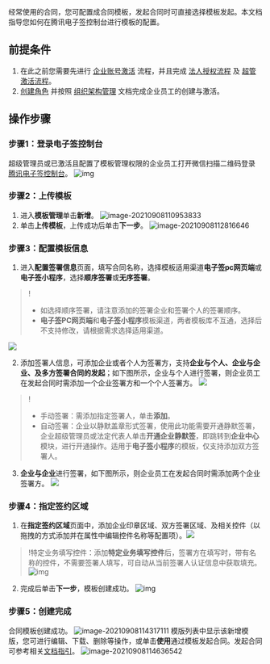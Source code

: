 经常使用的合同，您可配置成合同模板，发起合同时可直接选择模板发起。本文档指导您如何在腾讯电子签控制台进行模板的配置。

## 前提条件

1. 在此之前您需要先进行 [企业账号激活](https://cloud.tencent.com/document/product/1323/58492) 流程，并且完成 [法人授权流程](https://cloud.tencent.com/document/product/1323/58494) 及 [超管激活流程](https://cloud.tencent.com/document/product/1323/58493)。
2. [创建角色](https://cloud.tencent.com/document/product/1323/61355) 并按照 [组织架构管理](https://cloud.tencent.com/document/product/1323/58495) 文档完成企业员工的创建与激活。

## 操作步骤

### 步骤1：登录电子签控制台
超级管理员或已激活且配置了模板管理权限的企业员工打开微信扫描二维码登录 [腾讯电子签控制台](https://ess.tencent.cn/)。
![img](https://main.qcloudimg.com/raw/76e8f4a498372d70edb95505262dee21.png)

### 步骤2：上传模板
1. 进入**模板管理**单击**新增**。
![image-20210908110953833](https://main.qcloudimg.com/raw/e41f7478e1fbc5bce9b1c478b92937d8.png)
2. 单击**上传模板**，上传成功后单击**下一步**。
![image-20210908112816646](https://main.qcloudimg.com/raw/b0ef416a25930f26f1d659e96d0de110.png)

### 步骤3：配置模板信息
1. 进入**配置签署信息**页面，填写合同名称，选择模板适用渠道**电子签pc网页端**或**电子签小程序**，选择**顺序签署**或**无序签署**。
>!
>- 如选择顺序签署，请注意添加的签署企业和签署个人的签署顺序。
>- **电子签PC网页端**和**电子签小程序**模板渠道，两者模板库不互通，选择后不支持修改，请根据需求选择适用渠道。

![](https://qcloudimg.tencent-cloud.cn/raw/846f951a95165fef1849829870294d7f.png)

2. 添加签署人信息，可添加企业或者个人为签署方，支持**企业与个人、企业与企业、及多方签署合同的发起**；如下图所示，企业与个人进行签署，则企业员工在发起合同时需添加一个企业签署方和一个个人签署方。
![](https://qcloudimg.tencent-cloud.cn/raw/5e0125f909941fec903edd3fefe68ced.png)
>!
>- 手动签署：需添加指定签署人，单击**添加**。
>- 自动签署：企业以静默盖章形式签署，使用此功能需要开通静默签署，企业超级管理员或法定代表人单击**开通企业静默签**，即跳转到**企业中心**模块，进行开通操作。适用于**电子签小程序**的模板，仅支持添加双方签署人。

3. **企业与企业**进行签署，如下图所示，则企业员工在发起合同时需添加两个企业签署方。
![](https://qcloudimg.tencent-cloud.cn/raw/003679762b088e09b4f3695ebc925d08.png)



### 步骤4：指定签约区域
1. 在**指定签约区域**页面中，添加企业印章区域、双方签署区域、及相关控件（以拖拽的方式添加并在属性中编辑控件名称等配置项）。![](https://qcloudimg.tencent-cloud.cn/raw/bebdde65284597e3b22f95631db8a3e1.png)
>!特定业务填写控件：添加**特定业务填写控件**后，签署方在填写时，带有名称的控件，不需要签署人填写，可自动从当前签署人认证信息中获取填充。
![img](https://wdoc-76491.picgzc.qpic.cn/MTY4ODg1NTM5NjI4NjE2OQ_799963_lYDr_Gwy--0FjClA_1648528651?w=1280&h=636.4472640761301)
2. 完成后单击**下一步**，模板创建成功。
![img](https://wdoc-76491.picgzc.qpic.cn/MTY4ODg1NTM5NjI4NjE2OQ_686013_AgD3M4E4JDkjg1Qj_1648469485?w=1280&h=726.6771653543307)

### 步骤5：创建完成
合同模板创建成功。
![image-20210908114317111](https://main.qcloudimg.com/raw/a2112074e4d2daadf77f80c035ef1ade.png)
模版列表中显示该新增模版，您可进行编辑、下载、删除等操作，或单击**使用**通过模板发起合同。发起合同可参考相关[文档指引](https://cloud.tencent.com/document/product/1323/61360)。
![image-20210908114636542](https://main.qcloudimg.com/raw/e3fcc88f2815785adbd0afbecc6aa313.png)
